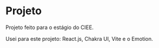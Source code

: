 # Projeto
Projeto feito para o estágio do CIEE.

Usei para este projeto:
 React.js, 
 Chakra UI, 
 Vite e o 
 Emotion.

